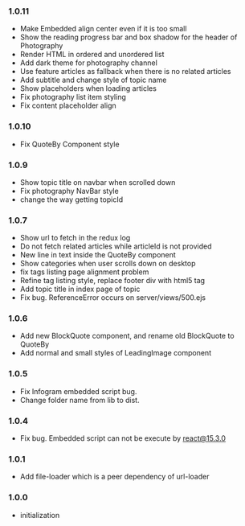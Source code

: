 ### 1.0.11
- Make Embedded align center even if it is too small
- Show the reading progress bar and box shadow for the header of Photography
- Render HTML in ordered and unordered list 
- Add dark theme for photography channel
- Use feature articles as fallback when there is no related articles
- Add subtitle and change style of topic name
- Show placeholders when loading articles 
- Fix photography list item styling 
- Fix content placeholder align

### 1.0.10
- Fix QuoteBy Component style

### 1.0.9
- Show topic title on navbar when scrolled down 
- Fix photography NavBar style  
- change the way getting topicId

### 1.0.7
- Show url to fetch in the redux log
- Do not fetch related articles while articleId is not provided 
- New line in text inside the QuoteBy component
- Show categories when user scrolls down on desktop 
- fix tags listing page alignment problem 
- Refine tag listing style, replace footer div with html5 tag
- Add topic title in index page of topic
- Fix bug. ReferenceError occurs on server/views/500.ejs

### 1.0.6
- Add new BlockQuote component, and rename old BlockQuote to QuoteBy
- Add normal and small styles of LeadingImage component

### 1.0.5
- Fix Infogram embedded script bug.
- Change folder name from lib to dist.

### 1.0.4
- Fix bug. Embedded script can not be execute by react@15.3.0

### 1.0.1
- Add file-loader which is a peer dependency of url-loader

### 1.0.0
- initialization
